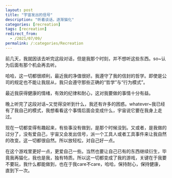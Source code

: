 ```yaml
---
layout: post
title: "宇宙发出的信号"
description: "听着谈话，逐渐猫化"
categories: [recreation]
tags: [recreation]
redirect_from:
  - /2021/07/09/
permalink: /:categories/Recreation
---
```


前几天，我就因该去听完这段对话，但是我那个时刻，并不想听这些东西。so~认为后面有那个机会再去听。

哈哈，这一切都很顺利，最近我的净值很好。我遵守了我的信封的哲学。即使是公司的规定也不能让我屈从，我只会遵守那些正确的“哲学”与“行为模式”。


最近我获得健康的情绪，有效的纪律和耐心，这对我要做的事情十分有益。

晚上听完了这段对话~又觉得没听到什么，我还有许多的困惑。whatever~我已经有了我自己的模式，我想看看这个事情后面会变成什么，宇宙说它要在我身上走过。

现在一切都变得有趣起来，有些事没有做到，是那个时候没到。又或者，是我做的过分了，没有爱自己，宇宙又会发出信号，派一个工具人或者工具事件来让我自然的改变。这一切都很自然。所以放轻松，对自己好一点。

在这个游戏里更好一点，更爱自己一些。当然也要让自己已有的东西继续衍生，毕竟我再猫化，我也是我，独有特质。所以这一切都变成了我的游戏，关键在于我要不要玩，我什么都能做到，也在于我care不care，哈哈，保持耐心，保持健康，直到下一次。

